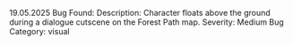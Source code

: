 19.05.2025 Bug Found:
    Description: Character floats above the ground during a dialogue cutscene on the Forest Path map.
    Severity: Medium
    Bug Category: visual
